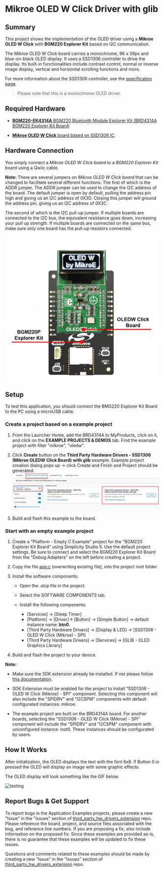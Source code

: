 # Mikroe OLED W Click Driver with glib #

## Summary ##

This project shows the implementation of the OLED driver using a **Mikroe OLED W Click** with **BGM220 Explorer Kit** based on I2C communication.

The Mikroe OLED W Click board carries a monochrome, 96 x 39px and blue-on-black OLED display. It uses a SSD1306 controller to drive the display. Its built-in functionalities include contrast control, normal or inverse image display, vertical and horizontal scrolling functions and more.

For more information about the SSD1306 controller, see the [specification page](https://www.mikroe.com/oled-w-click).

>Please note that this is a monochrome OLED driver.

## Required Hardware ##

- [**BGM220-EK4314A** BGM220 Bluetooth Module Explorer Kit (BRD4314A BGM220 Explorer Kit Board)](https://www.silabs.com/development-tools/wireless/bluetooth/bgm220-explorer-kit)

- [**Mikroe OLED W Click** board based on SSD1306 IC](https://www.mikroe.com/oled-w-click).

## Hardware Connection ##

You simply connect a *Mikroe OLED W Click board* to a *BGM220 Explorer Kit* board using a Qwiic cable.

**Note:** There are several jumpers on *Mikroe OLED W Click board* that can be changed to facilitate several different functions. The first of which is the ADDR jumper. The ADDR jumper can be used to change the I2C address of the board. The default jumper is open by default, pulling the address pin high and giving us an I2C address of 0X3D. Closing this jumper will ground the address pin, giving us an I2C address of 0X3C.

The second of which is the I2C pull-up jumper. If multiple boards are connected to the I2C bus, the equivalent resistance goes down, increasing your pull up strength. If multiple boards are connected on the same bus, make sure only one board has the pull-up resistors connected.

![hardware_connection](hardware_connection.png)

## Setup ##

To test this application, you should connect the BMG220 Explorer Kit Board to the PC using a microUSB cable.

### Create a project based on a example project ###

1. From the Launcher Home, add the BRD4314A to MyProducts, click on it, and click on the **EXAMPLE PROJECTS & DEMOS** tab. Find the example project with filter "mikroe", "oledw".

2. Click **Create** button on the **Third Party Hardware Drivers - SSD1306 (Mikroe OLEDW Click Board) with glib** example. Example project creation dialog pops up -> click Create and Finish and Project should be generated.
![create_example](create_example.png)

3. Build and flash this example to the board.

### Start with an empty example project ###

1. Create a "Platform - Empty C Example" project for the "BGM220 Explorer Kit Board" using Simplicity Studio 5. Use the default project settings. Be sure to connect and select the BGM220 Explorer Kit Board from the "Debug Adapters" on the left before creating a project.

2. Copy the file [app.c](https://github.com/SiliconLabs/third_party_hw_drivers_extension/tree/master/app/example/micro_oled_ssd1306) (overwriting existing file), into the project root folder.

3. Install the software components:
    - Open the .slcp file in the project.

    - Select the SOFTWARE COMPONENTS tab.

    - Install the following components:

        - [Services] → [Sleep Timer]
        - [Platform] → [Driver]→ [Button] → [Simple Button] → default instance name: **btn0**.
        - [Third Party Hardware Drivers] → [Display & LED] → [SSD1306 - OLED W Click (Mikroe) - SPI]
        - [Third Party Hardware Drivers] → [Services] → [GLIB - OLED Graphics Library]

4. Build and flash the project to your device.

**Note:**

- Make sure the SDK extension already be installed. If not please follow [this documentation](https://github.com/SiliconLabs/third_party_hw_drivers_extension/blob/master/README.md).

- SDK Extension must be enabled for the project to install "SSD1306 - OLED W Click (Mikroe) - SPI" component. Selecting this component will also include the "SPIDRV" and "I2CSPM" components with default configurated instances: mikroe.

- The example project are built on the BRD4314A board. For another boards, selecting the "SSD1306 - OLED W Click (Mikroe) - SPI" component will include the "SPIDRV" and "I2CSPM" component with unconfigured instance: inst0. These instances should be configurated by users.

## How It Works ##

After initialization, the OLED displays the text with the font 6x8. If Button 0 is pressed the OLED will display an image with some graphic effects.

The OLED display will look something like the GIF below.

![testing](testing.gif)

## Report Bugs & Get Support ##

To report bugs in the Application Examples projects, please create a new "Issue" in the "Issues" section of [third_party_hw_drivers_extension](https://github.com/SiliconLabs/third_party_hw_drivers_extension) repo. Please reference the board, project, and source files associated with the bug, and reference line numbers. If you are proposing a fix, also include information on the proposed fix. Since these examples are provided as-is, there is no guarantee that these examples will be updated to fix these issues.

Questions and comments related to these examples should be made by creating a new "Issue" in the "Issues" section of [third_party_hw_drivers_extension](https://github.com/SiliconLabs/third_party_hw_drivers_extension) repo.
